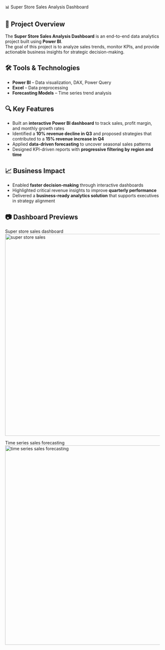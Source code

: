 📊 Super Store Sales Analysis Dashboard

## 📌 Project Overview
The **Super Store Sales Analysis Dashboard** is an end-to-end data analytics project built using **Power BI**.  
The goal of this project is to analyze sales trends, monitor KPIs, and provide actionable business insights for strategic decision-making.  

## 🛠️ Tools & Technologies
- **Power BI** – Data visualization, DAX, Power Query  
- **Excel** – Data preprocessing  
- **Forecasting Models** – Time series trend analysis  


## 🔍 Key Features
- Built an **interactive Power BI dashboard** to track sales, profit margin, and monthly growth rates  
- Identified a **10% revenue decline in Q3** and proposed strategies that contributed to a **15% revenue increase in Q4**  
- Applied **data-driven forecasting** to uncover seasonal sales patterns  
- Designed KPI-driven reports with **progressive filtering by region and time** 


## 📈 Business Impact
- Enabled **faster decision-making** through interactive dashboards  
- Highlighted critical revenue insights to improve **quarterly performance**  
- Delivered a **business-ready analytics solution** that supports executives in strategy alignment  

## 📷 Dashboard Previews
Super store sales dashboard
<img width="1160" height="655" alt="super store sales" src="https://github.com/user-attachments/assets/203b4e09-3578-4491-bab7-597ba95700ac" />

Time series sales forecasting
<img width="1150" height="647" alt="time series sales forecasting " src="https://github.com/user-attachments/assets/e0b312ce-37ff-4174-a7b5-bea1c09053c8" />






